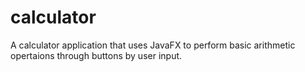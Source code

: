# calculator
A calculator application that uses JavaFX to perform basic arithmetic opertaions through buttons by user input.
